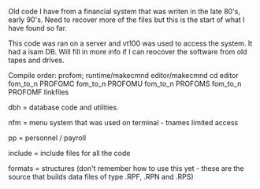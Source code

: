 Old code I have from a financial system that was writen in the late 80's, early 90's.  Need to recover more of the files but this is the start of what I have found so far.  

This code was ran on a server and vt100 was used to access the system.  It had a isam DB.  Will fill in more info if I can reocover the software from old tapes and drives.

Compile order:
profom;
	runtime/makecmnd
	editor/makecmnd
	cd editor
		fom_to_n PROFOMC
		fom_to_n PROFOMU
		fom_to_n PROFOMS
		fom_to_n PROFOMF
	linkfiles
	
dbh = database code and utilities.

nfm = menu system that was used on terminal - tnames limited access

pp = personnel / payroll

include = include files for all the code

formats = structures (don't remember how to use this yet - these are the source that builds data files of type .RPF, .RPN and .RPS)
